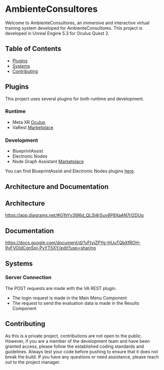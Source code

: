 
# AmbienteConsultores

Welcome to AmbienteConsultores, an immersive and interactive virtual training system developed for AmbienteConsultores. This project is developed in Unreal Engine 5.3 for Oculus Quest 2.

## Table of Contents
- [Plugins](#plugins)
- [Systems](#systems)
- [Contributing](#contributing)

## Plugins

This project uses several plugins for both runtime and development.

### Runtime
- Meta XR [Oculus](https://developer.oculus.com/downloads/package/unreal-engine-5-integration/)
- VaRest [Marketplace](https://www.unrealengine.com/marketplace/en-US/product/varest-plugin)


### Development
- BlueprintAssist
- Electronic Nodes
- Node Graph Assistant [Marketplace](https://www.unrealengine.com/marketplace/en-US/product/node-graph-assistant?sessionInvalidated=true)

You can find BlueprintAssist and Electronic Nodes plugins [here](https://drive.google.com/drive/u/2/folders/15XSU2aNTw-qrnRStJ9wNX06_vv_V60Zx).

## Architecture and Documentation

## Architecture
https://app.diagrams.net/#G1hYv3l96d_QLSl4rSuv8P8XaAN7rl2DUq

## Documentation
https://docs.google.com/document/d/1yFtyjZPYg-HUuTQbXfROH-9yFVOldCgnSpj-PyYT5XY/edit?usp=sharing

## Systems

### Server Connection
The POST requests are made with the VA REST plugin. 
 - The login request is made in the Main Menu Component
 - The request to send the evaluation data is made in the Results Component


## Contributing

As this is a private project, contributions are not open to the public. However, if you are a member of the development team and have been granted access, please follow the established coding standards and guidelines. Always test your code before pushing to ensure that it does not break the build. If you have any questions or need assistance, please reach out to the project manager.
